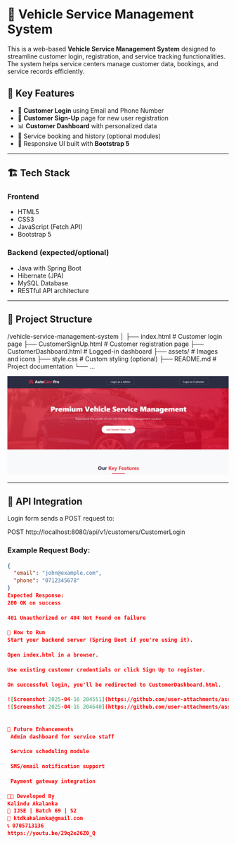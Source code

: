 # 🚗 Vehicle Service Management System

This is a web-based **Vehicle Service Management System** designed to streamline customer login, registration, and service tracking functionalities. The system helps service centers manage customer data, bookings, and service records efficiently.

## 📌 Key Features

- 🔐 **Customer Login** using Email and Phone Number
- 📝 **Customer Sign-Up** page for new user registration
- 📊 **Customer Dashboard** with personalized data
- 🧾 Service booking and history (optional modules)
- 📱 Responsive UI built with **Bootstrap 5**

---

## 🏗️ Tech Stack

### Frontend
- HTML5
- CSS3
- JavaScript (Fetch API)
- Bootstrap 5

### Backend (expected/optional)
- Java with Spring Boot
- Hibernate (JPA)
- MySQL Database
- RESTful API architecture

---

## 📁 Project Structure

/vehicle-service-management-system │ ├── index.html # Customer login page ├── CustomerSignUp.html # Customer registration page ├── CustomerDashboard.html # Logged-in dashboard ├── assets/ # Images and icons ├── style.css # Custom styling (optional) ├── README.md # Project documentation └── ...

![image alt](https://github.com/kalindu53/VehicleServiceSpringboot/blob/6cd15e7b652de5c9aaa5637e78af37b9cbd66d3b/Screenshot%202025-04-16%20204551.png)

---

## 🔌 API Integration

Login form sends a POST request to:

POST http://localhost:8080/api/v1/customers/CustomerLogin


### Example Request Body:

```json
{
  "email": "john@example.com",
  "phone": "0712345678"
}
Expected Response:
200 OK on success

401 Unauthorized or 404 Not Found on failure

🚀 How to Run
Start your backend server (Spring Boot if you're using it).

Open index.html in a browser.

Use existing customer credentials or click Sign Up to register.

On successful login, you'll be redirected to CustomerDashboard.html.

![Screenshot 2025-04-16 204551](https://github.com/user-attachments/assets/6922b5cf-0918-4e2c-ba85-111391ef2317)
![Screenshot 2025-04-16 204640](https://github.com/user-attachments/assets/0f5d1deb-7edb-4582-8462-df546ae25656)


📌 Future Enhancements
 Admin dashboard for service staff

 Service scheduling module

 SMS/email notification support

 Payment gateway integration

👨‍💻 Developed By
Kalindu Akalanka
📘 IJSE | Batch 69 | S2
📧 ktdkakalanka@gmail.com
📞 0705713136
https://youtu.be/29q2e26Z0_Q

